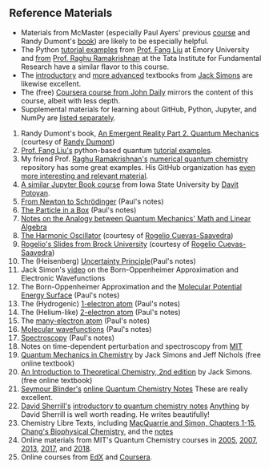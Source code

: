 ## Reference Materials
- Materials from McMaster (especially Paul Ayers' previous [course](https://qchem1.qcdevs.org/) and Randy Dumont's [book](DumontBook.pdf)) are likely to be especially helpful.
- The Python [tutorial examples](https://liu-group.github.io/) from [Prof. Fang Liu](https://flgroup.emorychem.science/) at Emory University and [from](https://github.com/raghurama123/NumQM_Basic) [Prof. Raghu Ramakrishnan](https://moldis-group.github.io/) at the Tata Institute for Fundamental Research have a similar flavor to this course.
- The [introductory](http://simons.hec.utah.edu/ITCSecondEdition/TableofContents.html) and [more advanced](http://simons.hec.utah.edu/TheoryPage/BookPDF/TableofContents.html) textbooks from [Jack Simons](http://simons.hec.utah.edu/) are likewise excellent.
- The (free) [Coursera course from John Daily](https://www.coursera.org/learn/quantum-mechanics#syllabus) mirrors the content of this course, albeit with less depth.
- Supplemental materials for learning about GitHub, Python, Jupyter, and NumPy are [listed separately](../extracredit/programming.md).

1. Randy Dumont's book, [An Emergent Reality Part 2. Quantum Mechanics](DumontBook.pdf) (courtesy of [Randy Dumont](https://chemistry.mcmaster.ca/component/comprofiler/userprofile/dumontr.html))
1. [Prof. Fang Liu's](https://flgroup.emorychem.science/) python-based quantum [tutorial examples](https://liu-group.github.io/).
1. My friend Prof. [Raghu Ramakrishnan's](https://moldis-group.github.io/) [numerical quantum chemistry](https://github.com/raghurama123/NumQM_Basic) repository has some great examples. His GitHub organization has [even more interesting and relevant material](https://github.com/raghurama123).
1. [A similar Jupyter Book course](https://dpotoyan.github.io/Chem324/index.html) from Iowa State University by [Davit Potoyan](https://www.chem.iastate.edu/people/davit-potoyan).
1. [From Newton to Schrödinger](IntroQM.pdf) (Paul's notes)
1. [The Particle in a Box](PinBox.pdf) (Paul's notes)
1. [Notes on the Analogy between Quantum Mechanics' Math and Linear Algebra](LinAlgAnalogy.pdf)
1. [The Harmonic Oscillator](HarmonicOscillator.pdf) (courtesy of [Rogelio Cuevas-Saavedra](https://www.linkedin.com/in/rcuevass/))
1. [Rogelio's Slides from Brock University](https://github.com/PaulWAyers/IntroQChem/tree/main/linkedFiles/slides?raw=true) (courtesy of [Rogelio Cuevas-Saavedra](https://www.linkedin.com/in/rcuevass/))
1. The (Heisenberg) [Uncertainty Principle](uncertainty.pdf)(Paul's notes)
1. Jack Simon's [video](https://www.youtube.com/watch?v=Z5cq7JpsG8I) on the Born-Oppenheimer Approximation and Electronic Wavefunctions
1. The Born-Oppenheimer Approximation and the [Molecular Potential Energy Surface](PES.pdf) (Paul's notes)
1. The (Hydrogenic) [1-electron atom](Hatom.pdf) (Paul's notes)
1. The (Helium-like) [2-electron atom](2elatom.pdf) (Paul's notes)
1. The [many-electron atom](atoms.pdf) (Paul's notes)
1. [Molecular wavefunctions](molecules.pdf) (Paul's notes)
1. [Spectroscopy](spectroscopy.pdf) (Paul's notes)
1. Notes on time-dependent perturbation and spectroscopy from [MIT](https://ocw.mit.edu/courses/chemistry/5-74-introductory-quantum-mechanics-ii-spring-2009/lecture-notes/)
1. [Quantum Mechanics in Chemistry](http://simons.hec.utah.edu/TheoryPage/BookPDF/TableofContents.html) by Jack Simons and Jeff Nichols (free online textbook)
1. [An Introduction to Theoretical Chemistry, 2nd edition](http://simons.hec.utah.edu/ITCSecondEdition/TableofContents.html) by Jack Simons. (free online textbook)
1. [Seymour Blinder's](https://en.wikipedia.org/wiki/S._M._Blinder) [online Quantum Chemistry Notes](http://www.umich.edu/~chem461/) These are really excellent.
1. [David Sherrill's](https://en.wikipedia.org/wiki/David_Sherrill) [introductory to quantum chemistry notes](http://vergil.chemistry.gatech.edu/notes/quantrev/quantrev.html) [Anything](http://vergil.chemistry.gatech.edu/notes/) by David Sherrill is well worth reading. He writes beautifully!
1. Chemistry Libre Texts, including [MacQuarrie and Simon, Chapters 1-15](https://chem.libretexts.org/Bookshelves/Physical_and_Theoretical_Chemistry_Textbook_Maps/Map%3A_Physical_Chemistry_(McQuarrie_and_Simon)), [Chang's Biophysical Chemistry](https://chem.libretexts.org/Bookshelves/Physical_and_Theoretical_Chemistry_Textbook_Maps/Map%3A_Physical_Chemistry_for_the_Biosciences_(Chang)/11%3A_Quantum_Mechanics_and_Atomic_Structure), and the [notes](https://chem.libretexts.org/Bookshelves/Physical_and_Theoretical_Chemistry_Textbook_Maps/Supplemental_Modules_(Physical_and_Theoretical_Chemistry)/Quantum_Mechanics)
1. Online materials from MIT's Quantum Chemistry courses in [2005](https://ocw.mit.edu/courses/chemistry/5-73-introductory-quantum-mechanics-i-fall-2005/), [2007](https://ocw.mit.edu/courses/chemistry/5-61-physical-chemistry-fall-2007/), [2013](https://dspace.mit.edu/handle/1721.1/120336), [2017](https://ocw.mit.edu/courses/chemistry/5-61-physical-chemistry-fall-2017/), and [2018](https://ocw.mit.edu/courses/chemistry/5-73-quantum-mechanics-i-fall-2018/).
1. Online courses from [EdX](https://online-learning.harvard.edu/course/quantum-world?delta=0) and [Coursera](https://www.coursera.org/lecture/physical-chemistry/introduction-to-quantum-chemistry-i-by-dr-patrick-o-malley-yd2RD).
